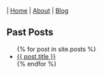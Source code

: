 | [Home](index.html) | [About](About.html) | [Blog](Blog.html)

## Past Posts

<ul>
  {% for post in site.posts %}
    <li>
      <a href="{{ post.url }}">{{ post.title }}</a>
    </li>
  {% endfor %}
</ul>
